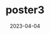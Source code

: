 ---
weight: 27
images:
- /images/poster/poster3.png
title: poster3
date: 2023-04-04
tags:
- archive # all posts
- poster
- work
---